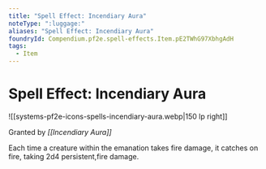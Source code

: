 ```yaml
---
title: "Spell Effect: Incendiary Aura"
noteType: ":luggage:"
aliases: "Spell Effect: Incendiary Aura"
foundryId: Compendium.pf2e.spell-effects.Item.pE2TWhG97XbhgAdH
tags:
  - Item
---
```


# Spell Effect: Incendiary Aura
![[systems-pf2e-icons-spells-incendiary-aura.webp|150 lp right]]

Granted by _[[Incendiary Aura]]_

Each time a creature within the emanation takes fire damage, it catches on fire, taking 2d4 persistent,fire damage.
